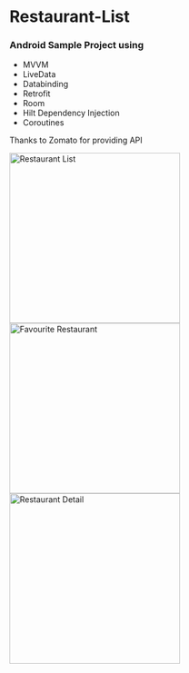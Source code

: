 # Restaurant-List

### Android Sample Project using
- MVVM
- LiveData
- Databinding
- Retrofit
- Room
- Hilt Dependency Injection
- Coroutines

Thanks to Zomato for providing API

<p align="left">
  <img src="https://github.com/vikskod/Restaurant-List/blob/master/screenshots/sc1.png" width="300" title="Restaurant List">
  <img src="https://github.com/vikskod/Restaurant-List/blob/master/screenshots/sc2.png" width="300" title="Favourite Restaurant">
  <img src="https://github.com/vikskod/Restaurant-List/blob/master/screenshots/sc3.png" width="300" title="Restaurant Detail">
</p>
